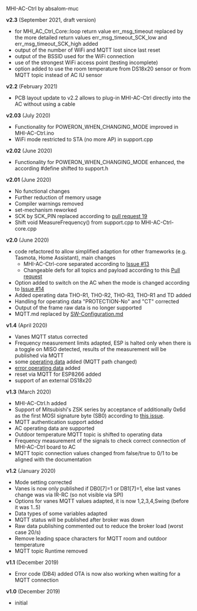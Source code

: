 MHI-AC-Ctrl by absalom-muc

**v2.3** (September 2021, draft version)
- for MHI_AC_Ctrl_Core::loop return value err_msg_timeout replaced by the more detailed return values err_msg_timeout_SCK_low and err_msg_timeout_SCK_high added
- output of the number of WiFi and MQTT lost since last reset
- output of the BSSID used for the WiFi connection
- use of the strongest WiFi access point (testing incomplete)
- option added to use the room temperature from DS18x20 sensor or from MQTT topic instead of AC IU sensor

**v2.2** (February 2021)
- PCB layout update to v2.2 allows to plug-in MHI-AC-Ctrl directly into the AC without using a cable

**v2.03** (July 2020)
- Functionality for POWERON_WHEN_CHANGING_MODE improved in MHI-AC-Ctrl.ino
- WiFi mode restricted to STA (no more AP) in support.cpp

**v2.02** (June 2020)
- Functionality for POWERON_WHEN_CHANGING_MODE enhanced, the according #define shifted to support.h

**v2.01** (June 2020)
- No functional changes
- Further reduction of memory usage
- Compiler warnings removed
- set-mechanism reworked
- SCK by SCK_PIN replaced according to [pull request 19](https://github.com/absalom-muc/MHI-AC-Ctrl/pull/19)
- Shift void MeasureFrequency() from support.cpp to MHI-AC-Ctrl-core.cpp

**v2.0** (June 2020)
- code refactored to allow simplified adaption for other frameworks (e.g. Tasmota, Home Assistant), main changes
	- MHI-AC-Ctrl-core separated according to [Issue #13](https://github.com/absalom-muc/MHI-AC-Ctrl/issues/13)
	- Changeable defs for all topics and payload according to this [Pull request](https://github.com/absalom-muc/MHI-AC-Ctrl/pull/15)
- Option added to switch on the AC when the mode is changed according to [Issue #14](https://github.com/absalom-muc/MHI-AC-Ctrl/issues/14)
- Added operating data THO-R1, THO-R2, THO-R3, THO-R1 and TD added
- Handling for operating data "PROTECTION-No" and "CT" corrected
- Output of the frame raw data is no longer supported
- MQTT.md replaced by [SW-Configuration.md](SW-Configuration.md)

**v1.4** (April 2020)
- Vanes MQTT status corrected
- Frequency measurement limits adapted, ESP is halted only when there is a toggle on MISO detected, results of the measurement will be published via MQTT
- some [operating data](https://github.com/absalom-muc/MHI-AC-Ctrl/blob/master/MQTT.md#mqtt-topics-related-to-operating-data) added (MQTT path changed)
- [error operating data](https://github.com/absalom-muc/MHI-AC-Ctrl/blob/master/MQTT.md#mqtt-topics-related-to-error-data) added
- reset via MQTT for ESP8266 added
- support of an external DS18x20

**v1.3** (March 2020)
- MHI-AC-Ctrl.h added
- Support of Mitsubishi's ZSK series by acceptance of additionally 0x6d as the first MOSI signature byte (SB0) according to [this issue](https://github.com/absalom-muc/MHI-AC-Ctrl/issues/6).
- MQTT authentication support added
- AC operating data are supported
- Outdoor temperature MQTT topic is shifted to operating data
- Frequency measurement of the signals to check correct connection of MHI-AC-Ctrl board to AC
- MQTT topic connection values changed from false/true to 0/1 to be aligned with the documentation

**v1.2** (January 2020)

- Mode setting corrected
- Vanes is now only published if DB0[7]=1 or DB1[7]=1, else last vanes change was via IR-RC (so not visible via SPI)
- Options for vanes MQTT values adapted, it is now 1,2,3,4,Swing (before it was 1..5)
- Data types of some variables adapted
- MQTT status will be published after broker was down
- Raw data publishing commented out to reduce the broker load (worst case 20/s)
- Remove leading space characters for MQTT room and outdoor temperature
- MQTT topic Runtime removed

**v1.1** (December 2019)

- Error code (DB4) added
 OTA is now also working when waiting for a MQTT connection

**v1.0** (December 2019)

- initial